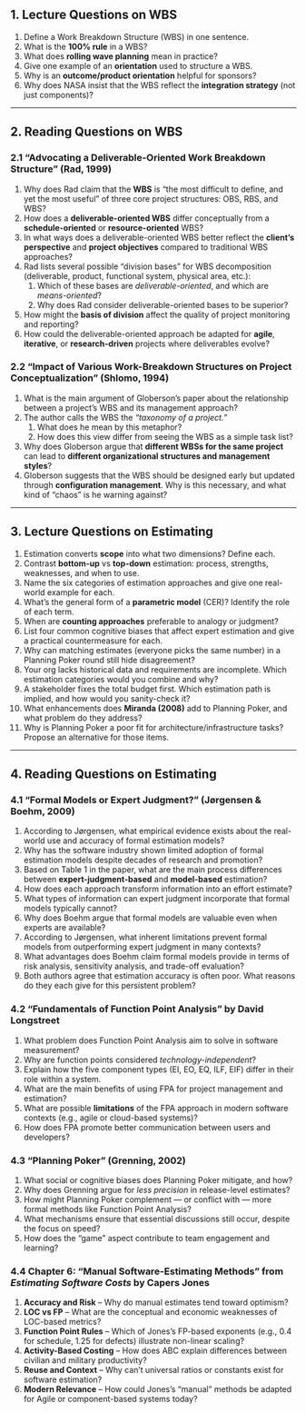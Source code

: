 ## 1. Lecture Questions on WBS

1. Define a Work Breakdown Structure (WBS) in one sentence.
2. What is the **100% rule** in a WBS?
3. What does **rolling wave planning** mean in practice?
4. Give one example of an **orientation** used to structure a WBS.
5. Why is an **outcome/product orientation** helpful for sponsors?
6. Why does NASA insist that the WBS reflect the **integration strategy** (not just components)?

---

## 2. Reading Questions on WBS

### 2.1 “Advocating a Deliverable-Oriented Work Breakdown Structure” (Rad, 1999)

1. Why does Rad claim that the **WBS** is “the most difficult to define, and yet the most useful” of three core project structures: OBS, RBS, and WBS?
2. How does a **deliverable-oriented WBS** differ conceptually from a **schedule-oriented** or **resource-oriented** WBS?
3. In what ways does a deliverable-oriented WBS better reflect the **client’s perspective** and **project objectives** compared to traditional WBS approaches?
4. Rad lists several possible “division bases” for WBS decomposition (deliverable, product, functional system, physical area, etc.):
    1. Which of these bases are _deliverable-oriented_, and which are _means-oriented_?
    2. Why does Rad consider deliverable-oriented bases to be superior?
5. How might the **basis of division** affect the quality of project monitoring and reporting?
6. How could the deliverable-oriented approach be adapted for **agile**, **iterative**, or **research-driven** projects where deliverables evolve?

### 2.2 “Impact of Various Work-Breakdown Structures on Project Conceptualization” (Shlomo, 1994)

1. What is the main argument of Globerson’s paper about the relationship between a project’s WBS and its management approach?
2. The author calls the WBS the _“taxonomy of a project.”_
    1. What does he mean by this metaphor?
    2. How does this view differ from seeing the WBS as a simple task list?
3. Why does Globerson argue that **different WBSs for the same project** can lead to **different organizational structures and management styles**?
4. Globerson suggests that the WBS should be designed early but updated through **configuration management**. Why is this necessary, and what kind of “chaos” is he warning against?

---

## 3. Lecture Questions on Estimating

1. Estimation converts **scope** into what two dimensions? Define each.
2. Contrast **bottom-up** vs **top-down** estimation: process, strengths, weaknesses, and when to use.
3. Name the six categories of estimation approaches and give one real-world example for each.
4. What’s the general form of a **parametric model** (CER)? Identify the role of each term.
5. When are **counting approaches** preferable to analogy or judgment?
6. List four common cognitive biases that affect expert estimation and give a practical countermeasure for each.
7. Why can matching estimates (everyone picks the same number) in a Planning Poker round still hide disagreement?
8. Your org lacks historical data and requirements are incomplete. Which estimation categories would you combine and why?
9. A stakeholder fixes the total budget first. Which estimation path is implied, and how would you sanity-check it?
10. What enhancements does **Miranda (2008)** add to Planning Poker, and what problem do they address?
11. Why is Planning Poker a poor fit for architecture/infrastructure tasks? Propose an alternative for those items.

---

## 4. Reading Questions on Estimating

### 4.1 “Formal Models or Expert Judgment?” (Jørgensen & Boehm, 2009)

1. According to Jørgensen, what empirical evidence exists about the real-world use and accuracy of formal estimation models?
2. Why has the software industry shown limited adoption of formal estimation models despite decades of research and promotion?
3. Based on Table 1 in the paper, what are the main process differences between **expert-judgment-based** and **model-based** estimation?
4. How does each approach transform information into an effort estimate?
5. What types of information can expert judgment incorporate that formal models typically cannot?
6. Why does Boehm argue that formal models are valuable even when experts are available?
7. According to Jørgensen, what inherent limitations prevent formal models from outperforming expert judgment in many contexts?
8. What advantages does Boehm claim formal models provide in terms of risk analysis, sensitivity analysis, and trade-off evaluation?
9. Both authors agree that estimation accuracy is often poor. What reasons do they each give for this persistent problem?

### 4.2 “Fundamentals of Function Point Analysis” by David Longstreet

1. What problem does Function Point Analysis aim to solve in software measurement?
2. Why are function points considered _technology-independent_?
3. Explain how the five component types (EI, EO, EQ, ILF, EIF) differ in their role within a system.
4. What are the main benefits of using FPA for project management and estimation?
5. What are possible **limitations** of the FPA approach in modern software contexts (e.g., agile or cloud-based systems)?
6. How does FPA promote better communication between users and developers?

### 4.3 “Planning Poker” (Grenning, 2002)

1. What social or cognitive biases does Planning Poker mitigate, and how?
2. Why does Grenning argue for _less precision_ in release-level estimates?
3. How might Planning Poker complement — or conflict with — more formal methods like Function Point Analysis?
4. What mechanisms ensure that essential discussions still occur, despite the focus on speed?
5. How does the “game” aspect contribute to team engagement and learning?

### 4.4 Chapter 6: “Manual Software-Estimating Methods” from _Estimating Software Costs_ by Capers Jones

1. **Accuracy and Risk** – Why do manual estimates tend toward optimism?
2. **LOC vs FP** – What are the conceptual and economic weaknesses of LOC-based metrics?
3. **Function Point Rules** – Which of Jones’s FP-based exponents (e.g., 0.4 for schedule, 1.25 for defects) illustrate non-linear scaling?
4. **Activity-Based Costing** – How does ABC explain differences between civilian and military productivity?
5. **Reuse and Context** – Why can’t universal ratios or constants exist for software estimation?
6. **Modern Relevance** – How could Jones’s “manual” methods be adapted for Agile or component-based systems today?